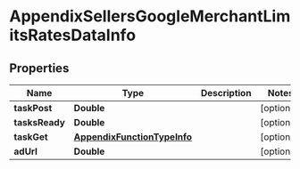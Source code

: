 

# AppendixSellersGoogleMerchantLimitsRatesDataInfo


## Properties

| Name | Type | Description | Notes |
|------------ | ------------- | ------------- | -------------|
|**taskPost** | **Double** |  |  [optional] |
|**tasksReady** | **Double** |  |  [optional] |
|**taskGet** | [**AppendixFunctionTypeInfo**](AppendixFunctionTypeInfo.md) |  |  [optional] |
|**adUrl** | **Double** |  |  [optional] |



